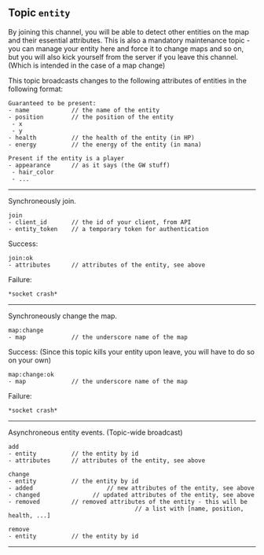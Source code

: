## Topic `entity`

By joining this channel, you will be able to detect other entities on the map and their essential attributes.
This is also a mandatory maintenance topic - you can manage your entity here and force it to change maps and
so on, but you will also kick yourself from the server if you leave this channel. (Which is intended in the
case of a map change)

This topic broadcasts changes to the following attributes of entities in the following format:

```
Guaranteed to be present:
- name            // the name of the entity
- position        // the position of the entity
 - x
 - y
- health          // the health of the entity (in HP)
- energy          // the energy of the entity (in mana)

Present if the entity is a player
- appearance      // as it says (the GW stuff)
 - hair_color
 - ...
```

---

Synchroneously join.

```
join
- client_id       // the id of your client, from API
- entity_token    // a temporary token for authentication
```

Success:

```
join:ok
- attributes      // attributes of the entity, see above
```

Failure:

```
*socket crash*
```

---

Synchroneously change the map.

```
map:change
- map             // the underscore name of the map
```

Success: (Since this topic kills your entity upon leave, you will have to do so on your own)

```
map:change:ok
- map             // the underscore name of the map
```

Failure:

```
*socket crash*
```

---

Asynchroneous entity events. (Topic-wide broadcast)

```
add
- entity          // the entity by id
- attributes      // attributes of the entity, see above
```

```
change
- entity          // the entity by id
- added 					// new attributes of the entity, see above
- changed 				// updated attributes of the entity, see above
- removed         // removed attributes of the entity - this will be
 									// a list with [name, position, health, ...]
```

```
remove
- entity          // the entity by id
```

---
